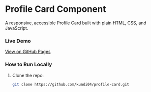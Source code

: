 # Profile Card Component

A responsive, accessible Profile Card built with plain HTML, CSS, and JavaScript.

### Live Demo
[View on GitHub Pages](https://kundi04.github.io/profile-card/)

### How to Run Locally
1. Clone the repo:
   ```bash
   git clone https://github.com/kundi04/profile-card.git
